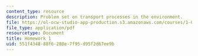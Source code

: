 ```yaml
---
content_type: resource
description: Problem set on transport processes in the environment.
file: https://ol-ocw-studio-app-production.s3.amazonaws.com/courses/1-061-transport-processes-in-the-environment-fall-2008/551f434888f6280e7f95d95f2d67ee9b_f02homework1.pdf
file_type: application/pdf
resourcetype: Document
title: Homework 1
uid: 551f4348-88f6-280e-7f95-d95f2d67ee9b
---
```


